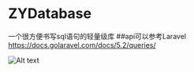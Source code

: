 # ZYDatabase
一个很方便书写sql语句的轻量级库
##api可以参考Laravel
https://docs.golaravel.com/docs/5.2/queries/

![Alt text](http://upload-images.jianshu.io/upload_images/1941597-2f3c6115b55fd5ae.png?imageMogr2/auto-orient/strip)
